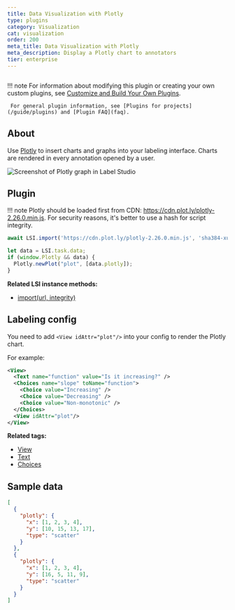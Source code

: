 ```yaml
---
title: Data Visualization with Plotly
type: plugins
category: Visualization
cat: visualization
order: 200
meta_title: Data Visualization with Plotly
meta_description: Display a Plotly chart to annotators
tier: enterprise
---
```


<img src="/images/plugins/plotly-thumb.png" alt="" class="gif-border" style="max-width: 552px !important;" />

!!! note
     For information about modifying this plugin or creating your own custom plugins, see [Customize and Build Your Own Plugins](custom).

     For general plugin information, see [Plugins for projects](/guide/plugins) and [Plugin FAQ](faq).

## About

Use [Plotly](https://plotly.com/) to insert charts and graphs into your labeling interface. Charts are rendered in every annotation opened by a user. 

![Screenshot of Plotly graph in Label Studio](/images/plugins/plotly.png)

## Plugin

!!! note
    Plotly should be loaded first from CDN: https://cdn.plot.ly/plotly-2.26.0.min.js. For security reasons, it's better to use a hash for script integrity. 

```javascript
await LSI.import('https://cdn.plot.ly/plotly-2.26.0.min.js', 'sha384-xuh4dD2xC9BZ4qOrUrLt8psbgevXF2v+K+FrXxV4MlJHnWKgnaKoh74vd/6Ik8uF',);

let data = LSI.task.data;
if (window.Plotly && data) {
  Plotly.newPlot("plot", [data.plotly]);
}
```

**Related LSI instance methods:**

* [import(url, integrity)](custom#LSI-import-url-integrity)


## Labeling config

You need to add `<View idAttr="plot"/>` into your config to render the Plotly chart. 

For example:

```xml
<View>
  <Text name="function" value="Is it increasing?" />
  <Choices name="slope" toName="function">
    <Choice value="Increasing" />
    <Choice value="Decreasing" />
    <Choice value="Non-monotonic" />
  </Choices>
  <View idAttr="plot"/>
</View>
```

**Related tags:**

* [View](/tags/view.html)
* [Text](/tags/text.html)
* [Choices](/tags/choices.html)

## Sample data

```json
[
  {
    "plotly": {
      "x": [1, 2, 3, 4],
      "y": [10, 15, 13, 17],
      "type": "scatter"
    }
  },
  {
    "plotly": {
      "x": [1, 2, 3, 4],
      "y": [16, 5, 11, 9],
      "type": "scatter"
    }
  }
]
```
